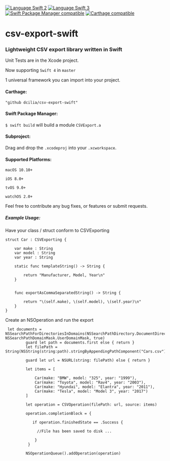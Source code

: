 
[![Language Swift 2](https://img.shields.io/badge/Language-Swift%202-orange.svg)](https://developer.apple.com/swift) [![Language Swift 3](https://img.shields.io/badge/Language-Swift%203-orange.svg)](https://developer.apple.com/swift)
[![Swift Package Manager compatible](https://img.shields.io/badge/Swift%20Package%20Manager-compatible-brightgreen.svg)](https://github.com/apple/swift-package-manager)
[![Carthage compatible](https://img.shields.io/badge/Carthage-compatible-4BC51D.svg?style=flat)](https://github.com/Carthage/Carthage)


# csv-export-swift
### Lightweight CSV export library written in Swift

Unit Tests are in the Xcode project.

Now supporting ```Swift 4``` in ``` master ```

1 universal framework you can import into your project.

#### Carthage:
``` "github dcilia/csv-export-swift" ```

#### Swift Package Manager:
``` $ swift build ``` will build a module
``` CSVExport.a ```

#### Subproject:

Drag and drop the ```.xcodeproj``` into your ```.xcworkspace```.

#### Supported Platforms:
``` macOS 10.10+ ```

``` iOS 8.0+ ```

``` tvOS 9.0+ ```

``` watchOS 2.0+ ```

Feel free to contribute any bug fixes, or features or submit requests.

##### Example Usage:

Have your class / struct conform to CSVExporting

``` 
struct Car : CSVExporting {
    
    var make : String
    var model : String
    var year : String
    
    static func templateString() -> String {
        
        return "Manufacturer, Model, Year\n"
    }
    
    
    func exportAsCommaSeparatedString() -> String {
        
        return "\(self.make), \(self.model), \(self.year)\n"
    }
}

```
Create an NSOperation and run the export

``` 
 let documents = NSSearchPathForDirectoriesInDomains(NSSearchPathDirectory.DocumentDirectory, NSSearchPathDomainMask.UserDomainMask, true)
         guard let path = documents.first else { return }
         let filePath = String(NSString(string:path).stringByAppendingPathComponent("Cars.csv"))
         
         guard let url = NSURL(string: filePath) else { return }
         
         let items = [
             
             Car(make: "BMW", model: "325", year: "1999"),
             Car(make: "Toyota", model: "Rav4", year: "2003"),
             Car(make: "Hyundai", model: "Elantra", year: "2011"),
             Car(make: "Tesla", model: "Model 3", year: "2017")
         ]
         
         let operation = CSVOperation(filePath: url, source: items)

         operation.completionBlock = {
                     
            if operation.finishedState == .Success {
                         
              //File has been saved to disk ...

             }
          }
         
         NSOperationQueue().addOperation(operation)
         
```
